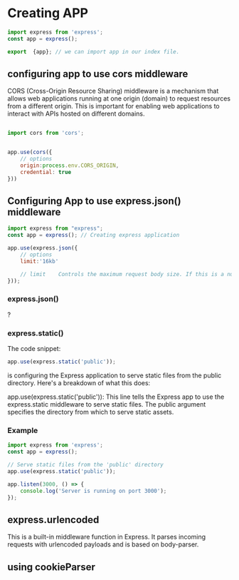 # Creating APP 
```js
import express from 'express';
const app = express();

export  {app}; // we can import app in our index file.
```

## configuring app to use cors middleware

 CORS (Cross-Origin Resource Sharing) middleware is a mechanism that allows web applications running at one origin (domain) to request resources from a different origin. This is important for enabling web applications to interact with APIs hosted on different domains.


```js

import cors from 'cors';
```


```js

app.use(cors({
    // options 
    origin:process.env.CORS_ORIGIN,
    credential: true
}))

```
## Configuring App to use express.json() middleware 

```js 
import express from "express";
const app = express(); // Creating express application 

app.use(express.json({
    // options 
    limit:'16kb'

    // limit	Controls the maximum request body size. If this is a number, then the value specifies the number of bytes; if it is a string, the value is passed to the bytes library for parsing.
}));

```

### express.json()
?

### express.static()

The code snippet:
```js
app.use(express.static('public'));

```

is configuring the Express application to serve static files from the public directory. Here's a breakdown of what this does:

app.use(express.static('public')): This line tells the Express app to use the express.static middleware to serve static files. The public argument specifies the directory from which to serve static assets.

### Example 
```js
import express from 'express';
const app = express();

// Serve static files from the 'public' directory
app.use(express.static('public'));

app.listen(3000, () => {
    console.log('Server is running on port 3000');
});
```
## express.urlencoded
This is a built-in middleware function in Express. It parses incoming requests with urlencoded payloads and is based on body-parser.

## using cookieParser




